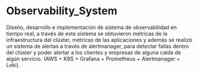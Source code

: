 # Observability_System


Diseño, desarrollo e implementación de sistema de observabilidad en tiempo real, a través de este sistema se obtuvieron métricas de la infraestructura del clúster, métricas de las aplicaciones y además se realizó un sistema de alertas a través de alertmanager, para detectar fallas dentro del clúster y poder alertar a los clientes y empresas de alguna caída de algún servicio. (AWS + K8S + Grafana + Prometheus + Alertmanager + Loki).
